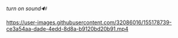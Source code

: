*turn on sound🔊*  

https://user-images.githubusercontent.com/32086016/155178739-ce3a54aa-dade-4edd-8d8a-b9120bd20b91.mp4

